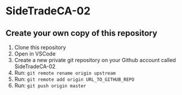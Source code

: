 # SideTradeCA-02

## Create your own copy of this repository

1. Clone this repository
2. Open in VSCode
3. Create a new private git repository on your Github account called SideTradeCA-02
3. Run: `git remote rename origin upstream`
4. Run: `git remote add origin URL_TO_GITHUB_REPO`
5. Run: `git push origin master`
